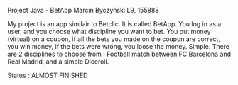 Project Java - BetApp
Marcin Byczyński L9, 155888

My project is an app similair to Betclic. It is called BetApp. You log in as a user, and you choose what discipline you want to bet. You put money (virtual) on a coupon, if all the bets you made on the coupon are correct, you win money, if the bets were wrong, you loose the money. Simple. There are 2 disciplines to choose from : Football match between FC Barcelona and Real Madrid, and a simple Diceroll. 

Status : ALMOST FINISHED    
